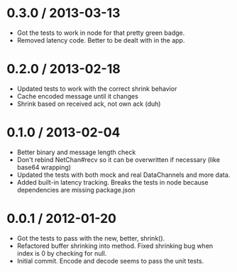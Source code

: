 
0.3.0 / 2013-03-13
==================

  * Got the tests to work in node for that pretty green badge.
  * Removed latency code. Better to be dealt with in the app.

0.2.0 / 2013-02-18
==================

  * Updated tests to work with the correct shrink behavior
  * Cache encoded message until it changes
  * Shrink based on received ack, not own ack (duh)

0.1.0 / 2013-02-04
==================

  * Better binary and message length check
  * Don't rebind NetChan#recv so it can be overwritten if necessary (like base64 wrapping)
  * Updated the tests with both mock and real DataChannels and more data.
  * Added built-in latency tracking. Breaks the tests in node because dependencies are missing package.json

0.0.1 / 2012-01-20
==================

  * Got the tests to pass with the new, better, shrink().
  * Refactored buffer shrinking into method. Fixed shrinking bug when index is 0 by checking for null.
  * Initial commit. Encode and decode seems to pass the unit tests.